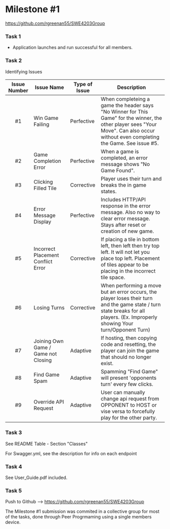 # Milestone #1
https://github.com/rgreenan55/SWE4203Group

### Task 1
- Application launches and run successful for all members.

### Task 2
Identifying Issues

| Issue Number | Issue Name | Type of Issue | Description |
|:------------:|------------|---------------|-------------|
| #1 | Win Game Failing | Perfective | When completeing a game the header says "No Winner for This Game" for the winner, the other player sees "Your Move". Can also occur without even completing the Game. See issue #5.
| #2 | Game Completion Error | Perfective | When a game is completed, an error message shows "No Game Found". 
| #3 | Clicking Filled Tile | Corrective | Player uses their turn and breaks the in game states.
| #4 | Error Message Display | Perfective | Includes HTTP/API response in the error message. Also no way to clear error message. Stays after reset or creation of new game.
| #5 | Incorrect Placement Conflict Error | Corrective | If placing a tile in bottom left, then left then try top left. It will not let you place top left. Placement of tiles appear to be placing in the incorrect tile space.
| #6 | Losing Turns | Corrective | When performing a move but an error occurs, the player loses their turn and the game state / turn state breaks for all players. (Ex. Improperly showing Your turn/Opponent Turn)
| #7 | Joining Own Game / Game not Closing | Adaptive | If hosting, then copying code and resetting, the player can join the game that should no longer exist.
| #8 | Find Game Spam | Adaptive | Spamming "Find Game" will present 'opponents turn' every few clicks.
| #9 | Override API Request | Adaptive | User can manually change api request from OPPONENT to HOST or vise versa to forcefully play for the other party.

### Task 3
See README Table - Section "Classes"

For Swagger.yml, see the description for info on each endpoint

### Task 4
See User_Guide.pdf included.

### Task 5
Push to Github --> https://github.com/rgreenan55/SWE4203Group

The Milestone #1 submission was commited in a collective group for most of the tasks, done through Peer Progrmaming using a single members device. 
